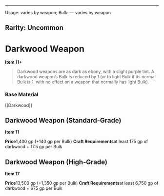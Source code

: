 
---
Usage: varies by weapon;
Bulk: — varies by weapon

Rarity: Uncommon
---

# Darkwood Weapon

**Item 11+**

> Darkwood weapons are as dark as ebony, with a slight purple tint. A darkwood weapon’s Bulk is reduced by 1 (or to light Bulk if its normal Bulk is 1, with no effect on a weapon that normally has light Bulk).

### Base Material

[[Darkwood]]

## Darkwood Weapon (Standard-Grade)

**Item 11**

**Price**1,400 gp (+140 gp per Bulk)
**Craft Requirements**at least 175 gp of darkwood + 17.5 gp per Bulk

## Darkwood Weapon (High-Grade)

**Item 17**

**Price**13,500 gp (+1,350 gp per Bulk)
**Craft Requirements**at least 6,750 gp of darkwood + 675 gp per Bulk
